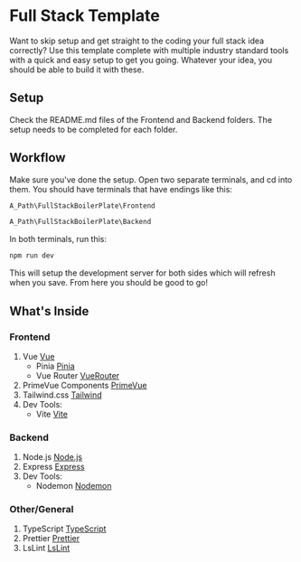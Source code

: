 # Full Stack Template

Want to skip setup and get straight to the coding your full stack idea correctly? 
Use this template complete with multiple industry standard tools with a quick and easy setup to get you going. 
Whatever your idea, you should be able to build it with these.

## Setup

Check the README.md files of the Frontend and Backend folders. The setup needs to be completed for each folder.

## Workflow

Make sure you've done the setup. Open two separate terminals, and cd into them. You should have terminals that have endings like this:

```sh
A_Path\FullStackBoilerPlate\Frontend
```
```sh
A_Path\FullStackBoilerPlate\Backend
```

In both terminals, run this:

```sh
npm run dev
```

This will setup the development server for both sides which will refresh when you save. From here you should be good to go!

## What's Inside

### Frontend

1. Vue [Vue](https://vuejs.org/)
    - Pinia [Pinia](https://pinia.vuejs.org/)
    - Vue Router [VueRouter](https://router.vuejs.org/)
2. PrimeVue Components [PrimeVue](https://primevue.org/)
3. Tailwind.css [Tailwind](https://tailwindcss.com/)
4. Dev Tools:
    - Vite [Vite](https://vite.dev/)

### Backend

1. Node.js [Node.js](https://nodejs.org/en)
2. Express [Express](https://expressjs.com/)
3. Dev Tools:
    - Nodemon [Nodemon](https://nodemon.io/)

### Other/General

1. TypeScript [TypeScript](https://www.typescriptlang.org/)
2. Prettier [Prettier](https://prettier.io/)
3. LsLint [LsLint](https://ls-lint.org/)